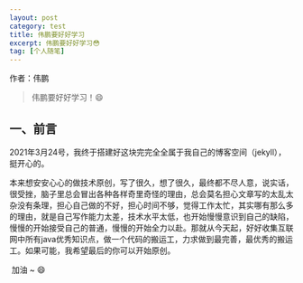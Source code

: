 ```yaml
---
layout: post
category: test
title: 伟鹏要好好学习
excerpt: 伟鹏要好好学习😳
tag: [个人随笔]
---
```


作者：伟鹏

> 伟鹏要好好学习！😄

## 一、前言
​		2021年3月24号，我终于搭建好这块完完全全属于我自己的博客空间（jekyll），挺开心的。

​		本来想安安心心的做技术原创，写了很久，想了很久，最终都不尽人意，说实话，很受挫，脑子里总会冒出各种各样奇里奇怪的理由，总会莫名担心文章写的太乱太杂没有条理，担心自己做的不好，担心时间不够，觉得工作太忙，其实哪有那么多的理由，就是自己写作能力太差，技术水平太低，也开始慢慢意识到自己的缺陷，慢慢的开始接受自己的普通，慢慢的开始全力以赴。那就从今天起，好好收集互联网中所有java优秀知识点，做一个代码的搬运工，力求做到最完善，最优秀的搬运工。如果可能，我希望最后的你可以开始原创。

​	加油 ~ 😄
